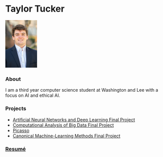 # Taylor Tucker
<img src="profile.jpeg" alt="Photo" width="100"/>

### About

I am a third year computer science student at Washington and Lee with a focus on AI and ethical AI.

### Projects

- [Artificial Neural Networks and Deep Learning Final Project](https://tuckert23.github.io/ANN-Final-Project)
- [Computational Analysis of Big Data Final Project](https://tuckert23.github.io/Big-Data-Final-Project)
- [Picasso](https://tuckert23.github.io/Picasso)
- [Canonical Machine-Learning Methods Final Project](https://tuckert23.github.io/final_project)


### [Resumé](https://www.google.com)
